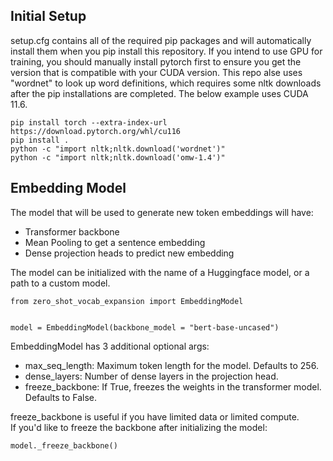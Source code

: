## Initial Setup

setup.cfg contains all of the required pip packages and will automatically install them
when you pip install this repository. If you intend to use GPU
for training, you should manually install pytorch first to ensure you get the
version that is compatible with your CUDA version. This repo alse uses "wordnet"
to look up word definitions, which requires some nltk downloads after the pip
installations are completed. The below example uses CUDA 11.6.

```
pip install torch --extra-index-url https://download.pytorch.org/whl/cu116
pip install .
python -c "import nltk;nltk.download('wordnet')"
python -c "import nltk;nltk.download('omw-1.4')"
```

## Embedding Model

The model that will be used to generate new token embeddings will have:
- Transformer backbone
- Mean Pooling to get a sentence embedding
- Dense projection heads to predict new embedding

The model can be initialized with the name of a Huggingface model, or a path
to a custom model.

```
from zero_shot_vocab_expansion import EmbeddingModel


model = EmbeddingModel(backbone_model = "bert-base-uncased")
```

EmbeddingModel has 3 additional optional args:
- max_seq_length: Maximum token length for the model. Defaults to 256.
- dense_layers: Number of dense layers in the projection head.
- freeze_backbone: If True, freezes the weights in the transformer model.
    Defaults to False.

freeze_backbone is useful if you have limited data or limited compute.  
If you'd like to freeze the backbone after initializing the model:

```
model._freeze_backbone()
```
